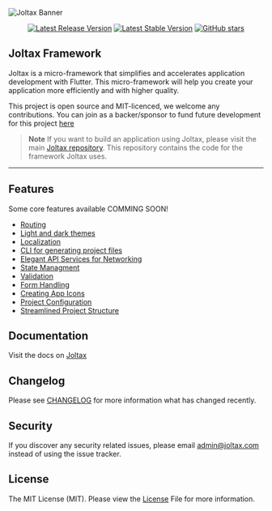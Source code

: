 ![Joltax Banner](https://joltax.com/images/framework_banner.png)

<p align="center">
  <a href="https://github.com/joltax-core/framework/releases/latest"><img src="https://img.shields.io/github/v/release/joltax-core/framework?style=plastic" alt="Latest Release Version"></a>
  <a href="https://github.com/joltax-core/framework/releases/latest"><img src="https://img.shields.io/github/license/joltax-core/framework?style=plastic" alt="Latest Stable Version"></a>
  <a href="https://github.com/joltax-core/framework"><img alt="GitHub stars" src="https://img.shields.io/github/stars/joltax-core/framework?style=plastic"></a>
<p/>

## Joltax Framework

Joltax is a micro-framework that simplifies and accelerates application development with Flutter. This micro-framework will help you create your application more efficiently and with higher quality.

This project is open source and MIT-licenced, we welcome any contributions. You can join as a backer/sponsor to fund future development for this project [here](https://github.com/sponsors/Mbudak04)

> **Note** If you want to build an application using Joltax, please visit the main [Joltax repository](https://github.com/joltax-core/joltax). This repository contains the code for the framework Joltax uses.

---


## Features

Some core features available COMMING SOON!
* [Routing]()
* [Light and dark themes]()
* [Localization]()
* [CLI for generating project files]()
* [Elegant API Services for Networking]()
* [State Managment]()
* [Validation]()
* [Form Handling]()
* [Creating App Icons]()
* [Project Configuration]()
* [Streamlined Project Structure]()

## Documentation

Visit the docs on [Joltax](https://joltax.com/flutter)

## Changelog

Please see [CHANGELOG](https://github.com/joltax-core/framework/blob/main/CHANGELOG.md) for more information what has changed recently.

## Security

If you discover any security related issues, please email [admin@joltax.com](mailto:admin@joltax.com) instead of using the issue tracker.

## License

The MIT License (MIT). Please view the [License]() File for more information.
